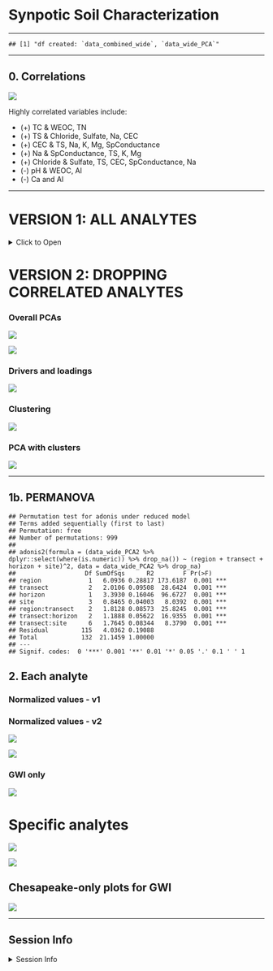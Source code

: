 Synpotic Soil Characterization
================

------------------------------------------------------------------------

    ## [1] "df created: `data_combined_wide`, `data_wide_PCA`"

------------------------------------------------------------------------

## 0. Correlations

![](manuscript_figures_files/figure-gfm/gg_corr-1.png)<!-- -->

Highly correlated variables include:

- (+) TC & WEOC, TN
- (+) TS & Chloride, Sulfate, Na, CEC
- (+) CEC & TS, Na, K, Mg, SpConductance
- (+) Na & SpConductance, TS, K, Mg
- (+) Chloride & Sulfate, TS, CEC, SpConductance, Na
- (-) pH & WEOC, Al
- (-) Ca and Al

------------------------------------------------------------------------

# VERSION 1: ALL ANALYTES

<details>
<summary>
Click to Open
</summary>

## 1. PCAs

------------------------------------------------------------------------

### Overall PCAs

![](manuscript_figures_files/figure-gfm/pca_gg-1.png)<!-- -->

![](manuscript_figures_files/figure-gfm/pca_gg_regions-1.png)<!-- -->

### Drivers and loadings

![](manuscript_figures_files/figure-gfm/pc_gg-1.png)<!-- -->

### Clustering

![](manuscript_figures_files/figure-gfm/cluster_gg-1.png)<!-- -->

### PCA with clusters

![](manuscript_figures_files/figure-gfm/cluster_pca-1.png)<!-- -->

------------------------------------------------------------------------

## 1b. PERMANOVA

    ## Permutation test for adonis under reduced model
    ## Terms added sequentially (first to last)
    ## Permutation: free
    ## Number of permutations: 999
    ## 
    ## adonis2(formula = (data_wide_PCA %>% dplyr::select(where(is.numeric)) %>% drop_na()) ~ (region + transect + horizon + site)^2, data = data_wide_PCA %>% drop_na)
    ##                   Df SumOfSqs      R2        F Pr(>F)    
    ## region             1   6.4742 0.31664 202.8724  0.001 ***
    ## transect           2   1.9274 0.09427  30.1983  0.001 ***
    ## horizon            1   3.2216 0.15756 100.9508  0.001 ***
    ## site               3   0.8066 0.03945   8.4249  0.001 ***
    ## region:transect    2   1.7024 0.08326  26.6726  0.001 ***
    ## transect:horizon   2   1.2432 0.06080  19.4786  0.001 ***
    ## transect:site      6   1.4648 0.07164   7.6498  0.001 ***
    ## Residual         113   3.6062 0.17637                    
    ## Total            130  20.4464 1.00000                    
    ## ---
    ## Signif. codes:  0 '***' 0.001 '**' 0.01 '*' 0.05 '.' 0.1 ' ' 1

## 2. Each analyte

### Normalized values - v1

![](manuscript_figures_files/figure-gfm/scaled_gg1-1.png)<!-- -->

### Normalized values - v2

![](manuscript_figures_files/figure-gfm/scaled_gg2-1.png)<!-- -->

![](manuscript_figures_files/figure-gfm/scaled_gg2_split-1.png)<!-- -->

### GWI only

![](manuscript_figures_files/figure-gfm/scaled_gg2_gwi-1.png)<!-- -->

</details>

# VERSION 2: DROPPING CORRELATED ANALYTES

### Overall PCAs

![](manuscript_figures_files/figure-gfm/v2-pca_gg-1.png)<!-- -->

![](manuscript_figures_files/figure-gfm/v2-pca_gg_regions-1.png)<!-- -->

### Drivers and loadings

![](manuscript_figures_files/figure-gfm/v2-pc_gg-1.png)<!-- -->

### Clustering

![](manuscript_figures_files/figure-gfm/v2-cluster_gg-1.png)<!-- -->

### PCA with clusters

![](manuscript_figures_files/figure-gfm/v2-cluster_pca-1.png)<!-- -->

------------------------------------------------------------------------

## 1b. PERMANOVA

    ## Permutation test for adonis under reduced model
    ## Terms added sequentially (first to last)
    ## Permutation: free
    ## Number of permutations: 999
    ## 
    ## adonis2(formula = (data_wide_PCA2 %>% dplyr::select(where(is.numeric)) %>% drop_na()) ~ (region + transect + horizon + site)^2, data = data_wide_PCA2 %>% drop_na)
    ##                   Df SumOfSqs      R2        F Pr(>F)    
    ## region             1   6.0936 0.28817 173.6187  0.001 ***
    ## transect           2   2.0106 0.09508  28.6424  0.001 ***
    ## horizon            1   3.3930 0.16046  96.6727  0.001 ***
    ## site               3   0.8465 0.04003   8.0392  0.001 ***
    ## region:transect    2   1.8128 0.08573  25.8245  0.001 ***
    ## transect:horizon   2   1.1888 0.05622  16.9355  0.001 ***
    ## transect:site      6   1.7645 0.08344   8.3790  0.001 ***
    ## Residual         115   4.0362 0.19088                    
    ## Total            132  21.1459 1.00000                    
    ## ---
    ## Signif. codes:  0 '***' 0.001 '**' 0.01 '*' 0.05 '.' 0.1 ' ' 1

## 2. Each analyte

### Normalized values - v1

### Normalized values - v2

![](manuscript_figures_files/figure-gfm/v2-scaled_gg2-1.png)<!-- -->

![](manuscript_figures_files/figure-gfm/v2-scaled_gg2_split-1.png)<!-- -->

### GWI only

![](manuscript_figures_files/figure-gfm/v2-scaled_gg2_gwi-1.png)<!-- -->

# Specific analytes

![](manuscript_figures_files/figure-gfm/analytesx-3-1.png)<!-- -->

![](manuscript_figures_files/figure-gfm/analytesx-4-1.png)<!-- -->

## Chesapeake-only plots for GWI

![](manuscript_figures_files/figure-gfm/analytes-gwi-1.png)<!-- -->

------------------------------------------------------------------------

## Session Info

<details>
<summary>
Session Info
</summary>

Date run: 2024-10-23

    ## R version 4.2.1 (2022-06-23)
    ## Platform: x86_64-apple-darwin17.0 (64-bit)
    ## Running under: macOS Big Sur ... 10.16
    ## 
    ## Matrix products: default
    ## BLAS:   /Library/Frameworks/R.framework/Versions/4.2/Resources/lib/libRblas.0.dylib
    ## LAPACK: /Library/Frameworks/R.framework/Versions/4.2/Resources/lib/libRlapack.dylib
    ## 
    ## locale:
    ## [1] en_US.UTF-8/en_US.UTF-8/en_US.UTF-8/C/en_US.UTF-8/en_US.UTF-8
    ## 
    ## attached base packages:
    ## [1] stats     graphics  grDevices utils     datasets  methods   base     
    ## 
    ## other attached packages:
    ##  [1] multcomp_1.4-25     TH.data_1.1-1       MASS_7.3-60        
    ##  [4] survival_3.3-1      mvtnorm_1.1-3       ggh4x_0.2.8.9000   
    ##  [7] vegan_2.6-4         lattice_0.20-45     permute_0.9-7      
    ## [10] ggConvexHull_0.1.0  factoextra_1.0.7    ggbiplot_0.55      
    ## [13] googlesheets4_1.0.1 soilpalettes_0.1.0  PNWColors_0.1.0    
    ## [16] magrittr_2.0.3      lubridate_1.9.2     forcats_1.0.0      
    ## [19] stringr_1.5.0       dplyr_1.1.4         purrr_1.0.2        
    ## [22] readr_2.1.4         tidyr_1.3.1         tibble_3.2.1       
    ## [25] ggplot2_3.5.1       tidyverse_2.0.0    
    ## 
    ## loaded via a namespace (and not attached):
    ##  [1] nlme_3.1-160      fs_1.5.2          targets_0.14.0    tools_4.2.1      
    ##  [5] backports_1.4.1   utf8_1.2.2        R6_2.5.1          mgcv_1.8-40      
    ##  [9] colorspace_2.0-3  withr_2.5.0       tidyselect_1.2.0  processx_3.7.0   
    ## [13] compiler_4.2.1    cli_3.6.3         sandwich_3.0-2    labeling_0.4.2   
    ## [17] scales_1.3.0      callr_3.7.2       digest_0.6.29     minqa_1.2.4      
    ## [21] rmarkdown_2.21    pkgconfig_2.0.3   htmltools_0.5.7   lme4_1.1-31      
    ## [25] fastmap_1.1.0     highr_0.9         rlang_1.1.4.9000  rstudioapi_0.16.0
    ## [29] farver_2.1.1      generics_0.1.3    zoo_1.8-11        car_3.1-0        
    ## [33] Matrix_1.5-1      Rcpp_1.0.11       munsell_0.5.0     fansi_1.0.3      
    ## [37] abind_1.4-5       lifecycle_1.0.3   stringi_1.7.8     yaml_2.3.5       
    ## [41] carData_3.0-5     plyr_1.8.7        grid_4.2.1        parallel_4.2.1   
    ## [45] ggrepel_0.9.3     cowplot_1.1.1     splines_4.2.1     hms_1.1.2        
    ## [49] knitr_1.42        ps_1.7.1          pillar_1.9.0      igraph_1.5.1     
    ## [53] ggpubr_0.6.0      boot_1.3-28       ggsignif_0.6.4    base64url_1.4    
    ## [57] reshape2_1.4.4    codetools_0.2-18  glue_1.6.2        evaluate_0.16    
    ## [61] data.table_1.14.4 nloptr_2.0.3      vctrs_0.6.5       tzdb_0.4.0       
    ## [65] cellranger_1.1.0  gtable_0.3.0      xfun_0.42         broom_1.0.6      
    ## [69] rstatix_0.7.2     ggcorrplot_0.1.4  googledrive_2.0.0 gargle_1.2.0     
    ## [73] cluster_2.1.3     timechange_0.2.0  ellipsis_0.3.2

</details>
